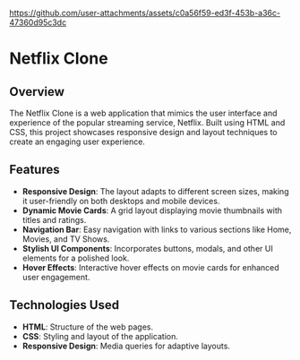 

https://github.com/user-attachments/assets/c0a56f59-ed3f-453b-a36c-47360d95c3dc

# Netflix Clone

## Overview

The Netflix Clone is a web application that mimics the user interface and experience of the popular streaming service, Netflix. Built using HTML and CSS, this project showcases responsive design and layout techniques to create an engaging user experience.

## Features

- **Responsive Design**: The layout adapts to different screen sizes, making it user-friendly on both desktops and mobile devices.
- **Dynamic Movie Cards**: A grid layout displaying movie thumbnails with titles and ratings.
- **Navigation Bar**: Easy navigation with links to various sections like Home, Movies, and TV Shows.
- **Stylish UI Components**: Incorporates buttons, modals, and other UI elements for a polished look.
- **Hover Effects**: Interactive hover effects on movie cards for enhanced user engagement.

## Technologies Used

- **HTML**: Structure of the web pages.
- **CSS**: Styling and layout of the application.
- **Responsive Design**: Media queries for adaptive layouts.

